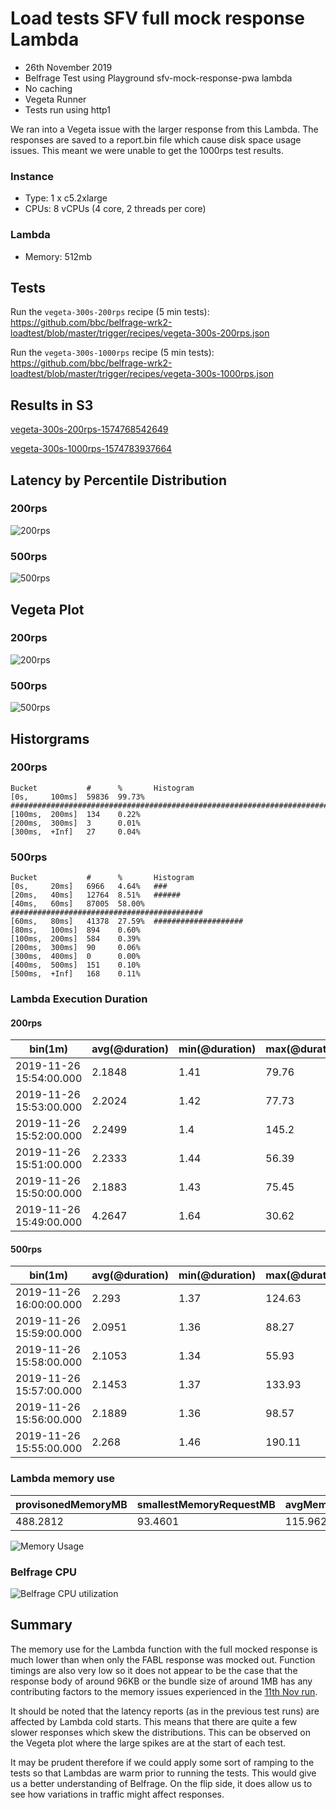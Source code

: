 # Load tests SFV full mock response Lambda

- 26th November 2019
- Belfrage Test using Playground sfv-mock-response-pwa lambda
- No caching
- Vegeta Runner
- Tests run using http1

We ran into a Vegeta issue with the larger response from this Lambda. The responses are saved to a report.bin file which cause disk space usage issues. This meant we were unable to get the 1000rps test results.

### Instance

- Type: 1 x c5.2xlarge
- CPUs: 8 vCPUs (4 core, 2 threads per core)

### Lambda

- Memory: 512mb

## Tests

Run the `vegeta-300s-200rps` recipe (5 min tests):
https://github.com/bbc/belfrage-wrk2-loadtest/blob/master/trigger/recipes/vegeta-300s-200rps.json

Run the `vegeta-300s-1000rps` recipe (5 min tests):
https://github.com/bbc/belfrage-wrk2-loadtest/blob/master/trigger/recipes/vegeta-300s-1000rps.json

## Results in S3

[vegeta-300s-200rps-1574768542649](https://s3.console.aws.amazon.com/s3/buckets/belfrage-loadtest-results/vegeta-300s-200rps-15747685426499/?region=eu-west-1&tab=overview)

[vegeta-300s-1000rps-1574783937664](https://s3.console.aws.amazon.com/s3/buckets/belfrage-loadtest-results/vegeta-300s-1000rps-1574783937664/?region=eu-west-1&tab=overview)

## Latency by Percentile Distribution

### 200rps
![200rps](img/2019-11-26/200rps-hdr.png)

### 500rps
![500rps](img/2019-11-26/500rps-hdr.png)

## Vegeta Plot

### 200rps
![200rps](img/2019-11-26/200rps-plot.png)

### 500rps
![500rps](img/2019-11-26/500rps-plot.png)

## Historgrams

### 200rps

```
Bucket           #      %       Histogram
[0s,     100ms]  59836  99.73%  ##########################################################################
[100ms,  200ms]  134    0.22%
[200ms,  300ms]  3      0.01%
[300ms,  +Inf]   27     0.04%
```

### 500rps

```
Bucket           #      %       Histogram
[0s,     20ms]   6966   4.64%   ###
[20ms,   40ms]   12764  8.51%   ######
[40ms,   60ms]   87005  58.00%  ###########################################
[60ms,   80ms]   41378  27.59%  ####################
[80ms,   100ms]  894    0.60%
[100ms,  200ms]  584    0.39%
[200ms,  300ms]  90     0.06%
[300ms,  400ms]  0      0.00%
[400ms,  500ms]  151    0.10%
[500ms,  +Inf]   168    0.11%
```

### Lambda Execution Duration

#### 200rps

| bin(1m) | avg(@duration) | min(@duration) | max(@duration) |
|---------|----------------|----------------|----------------|
| 2019-11-26 15:54:00.000 | 2.1848 | 1.41 | 79.76 |
| 2019-11-26 15:53:00.000 | 2.2024 | 1.42 | 77.73 |
| 2019-11-26 15:52:00.000 | 2.2499 | 1.4 | 145.2 |
| 2019-11-26 15:51:00.000 | 2.2333 | 1.44 | 56.39 |
| 2019-11-26 15:50:00.000 | 2.1883 | 1.43 | 75.45 |
| 2019-11-26 15:49:00.000 | 4.2647 | 1.64 | 30.62 |

#### 500rps

| bin(1m) | avg(@duration) | min(@duration) | max(@duration) |
|---------|----------------|----------------|----------------|
| 2019-11-26 16:00:00.000 | 2.293 | 1.37 | 124.63 |
| 2019-11-26 15:59:00.000 | 2.0951 | 1.36 | 88.27 |
| 2019-11-26 15:58:00.000 | 2.1053 | 1.34 | 55.93 |
| 2019-11-26 15:57:00.000 | 2.1453 | 1.37 | 133.93 |
| 2019-11-26 15:56:00.000 | 2.1889 | 1.36 | 98.57 |
| 2019-11-26 15:55:00.000 | 2.268 | 1.46 | 190.11 |

### Lambda memory use

| provisonedMemoryMB | smallestMemoryRequestMB | avgMemoryUsedMB | maxMemoryUsedMB | overProvisionedMB |
|--|--|--|--|--|
| 488.2812 | 93.4601 | 115.9623 | 138.2828 | 349.9985 |

![Memory Usage](img/2019-11-26/500rps-memory-use.png)

### Belfrage CPU

![Belfrage CPU utilization](img/2019-11-26/cpu-utilization.png)

## Summary

The memory use for the Lambda function with the full mocked response is much lower than when only the FABL response was mocked out. Function timings are also very low so it does not appear to be the case that the response body of around 96KB or the bundle size of around 1MB has any contributing factors to the memory issues experienced in the [11th Nov run](2019-11-11.md).

It should be noted that the latency reports (as in the previous test runs) are affected by Lambda cold starts. This means that there are quite a few slower responses which skew the distributions. This can be observed on the Vegeta plot where the large spikes are at the start of each test.

It may be prudent therefore if we could apply some sort of ramping to the tests so that Lambdas are warm prior to running the tests. This would give us a better understanding of Belfrage. On the flip side, it does allow us to see how variations in traffic might affect responses.
